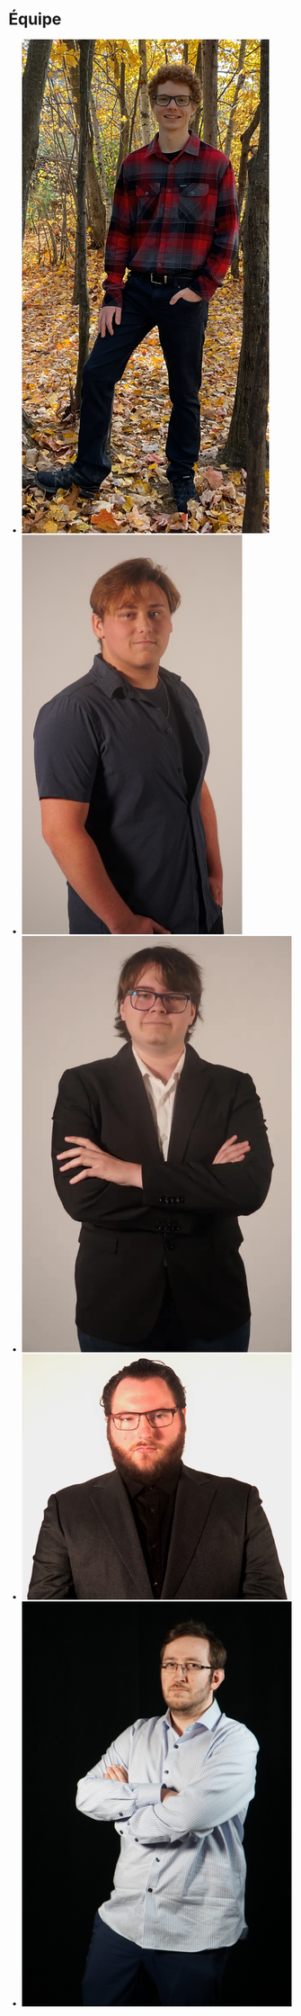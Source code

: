 # Équipe

<!-- Présentation des rôles et responsabilités de chacun des membres de l'équipe -->

* [![Ian_Corbin](./img/ian_corbin.webp)](Ian_corbin/)
* [![Samuel_Desmeules_Voyer](./img/samuel_desmeules-voyer.webp)](Samuel_Desmeules_Voyer/)
* [![Alexandre_Gervais](./img/alexandre_gervais.webp)](Alexandre_Gervais/)
* [![Kevin_Malric](./img/keven_malric.webp)](Keven_malric/)
* [![Jérémy_Roy_Coté](./img/jeremy_roy-cote.webp)](Jérémy_Roy_Coté/)

